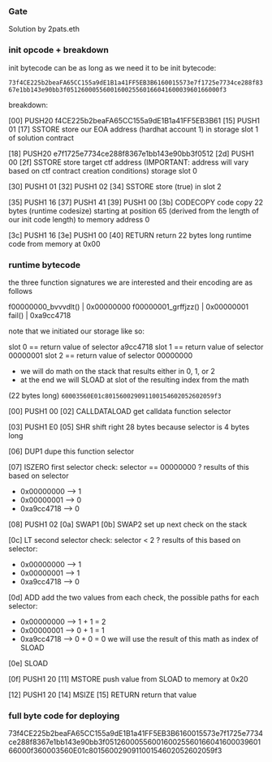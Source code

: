 ### Gate

Solution by 2pats.eth

### init opcode + breakdown

init bytecode can be as long as we need it to be
init bytecode:

`73f4CE225b2beaFA65CC155a9dE1B1a41FF5EB3B6160015573e7f1725e7734ce288f8367e1bb143e90bb3f051260005560016002556016604160003960166000f3`

breakdown:

[00] PUSH20 f4CE225b2beaFA65CC155a9dE1B1a41FF5EB3B61
[15] PUSH1 01
[17] SSTORE
store our EOA address (hardhat account 1) in storage slot 1 of solution contract

[18] PUSH20 e7f1725e7734ce288f8367e1bb143e90bb3f0512
[2d] PUSH1 00
[2f] SSTORE
store target ctf address (IMPORTANT: address will vary based on ctf contract creation conditions) storage slot 0

[30] PUSH1 01
[32] PUSH1 02
[34] SSTORE
store (true) in slot 2

[35] PUSH1 16
[37] PUSH1 41
[39] PUSH1 00
[3b] CODECOPY
code copy 22 bytes (runtime codesize) starting at position 65 (derived from the length of our init code length) to memory address 0

[3c] PUSH1 16
[3e] PUSH1 00
[40] RETURN
return 22 bytes long runtime code from memory at 0x00

### runtime bytecode

the three function signatures we are interested and their encoding are as follows

f00000000_bvvvdlt() | 0x00000000
f00000001_grffjzz() | 0x00000001
fail() | 0xa9cc4718

note that we initiated our storage like so:

slot 0 == return value of selector a9cc4718
slot 1 == return value of selector 00000001
slot 2 == return value of selector 00000000

- we will do math on the stack that results either in 0, 1, or 2
- at the end we will SLOAD at slot of the resulting index from the math

(22 bytes long)
`60003560E01c801560029091100154602052602059f3`

[00] PUSH1 00
[02] CALLDATALOAD
get calldata function selector

[03] PUSH1 E0
[05] SHR
shift right 28 bytes because selector is 4 bytes long

[06] DUP1
dupe this function selector

[07] ISZERO
first selector check:
selector == 00000000 ?
results of this based on selector

- 0x00000000 --> 1
- 0x00000001 --> 0
- 0xa9cc4718 --> 0

[08] PUSH1 02
[0a] SWAP1
[0b] SWAP2
set up next check on the stack

[0c] LT
second selector check:
selector < 2 ?
results of this based on selector:

- 0x00000000 --> 1
- 0x00000001 --> 1
- 0xa9cc4718 --> 0

[0d] ADD
add the two values from each check, the possible paths for each selector:

- 0x00000000 --> 1 + 1 = 2
- 0x00000001 --> 0 + 1 = 1
- 0xa9cc4718 --> 0 + 0 = 0
  we will use the result of this math as index of SLOAD

[0e] SLOAD

[0f] PUSH1 20
[11] MSTORE
push value from SLOAD to memory at 0x20

[12] PUSH1 20
[14] MSIZE
[15] RETURN
return that value

### full byte code for deploying

73f4CE225b2beaFA65CC155a9dE1B1a41FF5EB3B6160015573e7f1725e7734ce288f8367e1bb143e90bb3f051260005560016002556016604160003960166000f360003560E01c801560029091100154602052602059f3
